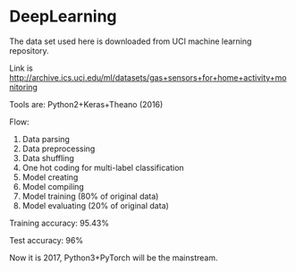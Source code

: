 # DeepLearning

The data set used here is downloaded from UCI machine learning repository. 
 
Link is http://archive.ics.uci.edu/ml/datasets/gas+sensors+for+home+activity+monitoring 

Tools are:
Python2+Keras+Theano (2016)

Flow:

1. Data parsing
2. Data preprocessing
3. Data shuffling 
4. One hot coding for multi-label classification
5. Model creating
6. Model compiling
7. Model training (80% of original data)
8. Model evaluating (20% of original data)


Training accuracy: 95.43%

Test accuracy: 96%

Now it is 2017, Python3+PyTorch will be the mainstream.
